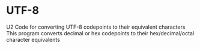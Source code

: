 # UTF-8
U2 Code for converting UTF-8 codepoints to their equivalent characters
This program converts decimal or hex codepoints  to their hex/decimal/octal character equivalents
